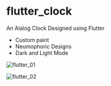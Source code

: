# flutter_clock

An Alalog Clock Designed using Flutter 

- Custom paint
- Neumophoric Designs
- Dark and Light Mode  

 ![flutter_01](https://user-images.githubusercontent.com/34428244/92997281-045e7a00-f50a-11ea-9e59-ed59dd8eccb0.png)

 
![flutter_02](https://user-images.githubusercontent.com/34428244/92997324-599a8b80-f50a-11ea-87f7-e7c840dc61ff.png)
